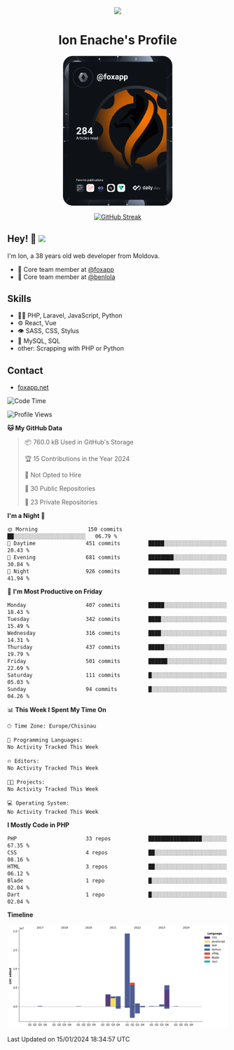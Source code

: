 <div id="header" align="center">
  <img src="https://media.giphy.com/media/M9gbBd9nbDrOTu1Mqx/giphy.gif" width="100"/>
	<h1>Ion Enache's Profile</h1>
</div>
<div align="center">
	<a href="https://app.daily.dev/foxapp"><img src="https://github.com/foxapp/foxapp/blob/master/devcard.svg" width="250" alt="Ion Enache's Dev Card"/></a>
</div>


<div align="center">
	
[![GitHub Streak](http://github-readme-streak-stats.herokuapp.com?user=foxapp&hide_border=true&date_format=M%20j%5B%2C%20Y%5D)](https://git.io/streak-stats)
	
</div>


## Hey! 👋 <img src="https://media.giphy.com/media/hvRJCLFzcasrR4ia7z/giphy.gif" width="30px"/>
I'm Ion, a 38 years old web developer from Moldova.


- 👥 Core team member at [@foxapp](https://github.com/foxapp)
- 👥 Core team member at [@benlola](https://github.com/benlola)

## Skills
- 👨‍💻 PHP, Laravel, JavaScript, Python
- ⚙️ React, Vue
- 👁️ SASS, CSS, Stylus
- 💽 MySQL, SQL
- other: Scrapping with PHP or Python

## Contact
- [foxapp.net](https://www.foxapp.net)

<!--START_SECTION:waka-->
![Code Time](http://img.shields.io/badge/Code%20Time-1%2C695%20hrs%2025%20mins-blue)

![Profile Views](http://img.shields.io/badge/Profile%20Views-0-blue)

**🐱 My GitHub Data** 

> 📦 760.0 kB Used in GitHub's Storage 
 > 
> 🏆 15 Contributions in the Year 2024
 > 
> 🚫 Not Opted to Hire
 > 
> 📜 30 Public Repositories 
 > 
> 🔑 23 Private Repositories 
 > 
**I'm a Night 🦉** 

```text
🌞 Morning                150 commits         ██░░░░░░░░░░░░░░░░░░░░░░░   06.79 % 
🌆 Daytime                451 commits         █████░░░░░░░░░░░░░░░░░░░░   20.43 % 
🌃 Evening                681 commits         ████████░░░░░░░░░░░░░░░░░   30.84 % 
🌙 Night                  926 commits         ██████████░░░░░░░░░░░░░░░   41.94 % 
```
📅 **I'm Most Productive on Friday** 

```text
Monday                   407 commits         █████░░░░░░░░░░░░░░░░░░░░   18.43 % 
Tuesday                  342 commits         ████░░░░░░░░░░░░░░░░░░░░░   15.49 % 
Wednesday                316 commits         ████░░░░░░░░░░░░░░░░░░░░░   14.31 % 
Thursday                 437 commits         █████░░░░░░░░░░░░░░░░░░░░   19.79 % 
Friday                   501 commits         ██████░░░░░░░░░░░░░░░░░░░   22.69 % 
Saturday                 111 commits         █░░░░░░░░░░░░░░░░░░░░░░░░   05.03 % 
Sunday                   94 commits          █░░░░░░░░░░░░░░░░░░░░░░░░   04.26 % 
```


📊 **This Week I Spent My Time On** 

```text
🕑︎ Time Zone: Europe/Chisinau

💬 Programming Languages: 
No Activity Tracked This Week

🔥 Editors: 
No Activity Tracked This Week

🐱‍💻 Projects: 
No Activity Tracked This Week

💻 Operating System: 
No Activity Tracked This Week
```

**I Mostly Code in PHP** 

```text
PHP                      33 repos            █████████████████░░░░░░░░   67.35 % 
CSS                      4 repos             ██░░░░░░░░░░░░░░░░░░░░░░░   08.16 % 
HTML                     3 repos             ██░░░░░░░░░░░░░░░░░░░░░░░   06.12 % 
Blade                    1 repo              █░░░░░░░░░░░░░░░░░░░░░░░░   02.04 % 
Dart                     1 repo              █░░░░░░░░░░░░░░░░░░░░░░░░   02.04 % 
```



**Timeline**

![Lines of Code chart](https://raw.githubusercontent.com/foxapp/foxapp/master/assets/bar_graph.png)


 Last Updated on 15/01/2024 18:34:57 UTC
<!--END_SECTION:waka-->
